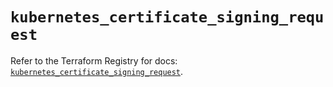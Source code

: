 # `kubernetes_certificate_signing_request`

Refer to the Terraform Registry for docs: [`kubernetes_certificate_signing_request`](https://registry.terraform.io/providers/hashicorp/kubernetes/2.35.1/docs/resources/certificate_signing_request).
